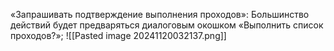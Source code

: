 «Запрашивать подтверждение выполнения проходов»: Большинство действий будет предваряться диалоговым окошком «Выполнить список проходов?»;
![[Pasted image 20241120032137.png]]